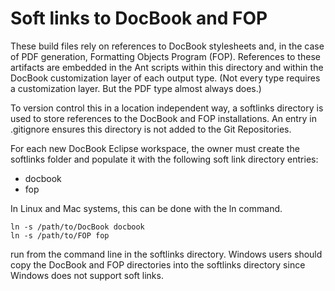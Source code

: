 Soft links to DocBook and FOP
=============================

These build files rely on references to DocBook stylesheets and,
in the case of PDF generation, Formatting Objects Program (FOP).
References to these artifacts are embedded in the Ant scripts
within this directory and within the DocBook customization layer
of each output type.  (Not every type requires a customization
layer.  But the PDF type almost always does.)

To version control this in a location independent way, a
softlinks directory is used to store references to the DocBook
and FOP installations.  An entry in .gitignore ensures this
directory is not added to the Git Repositories.

For each new DocBook Eclipse workspace, the owner must create
the softlinks folder and populate it with the following soft
link directory entries:

*   docbook
*   fop

In Linux and Mac systems, this can be done with the ln command.

    ln -s /path/to/DocBook docbook
    ln -s /path/to/FOP fop

run from the command line in the softlinks directory.  Windows
users should copy the DocBook and FOP directories into the 
softlinks directory since Windows does not support soft links.
